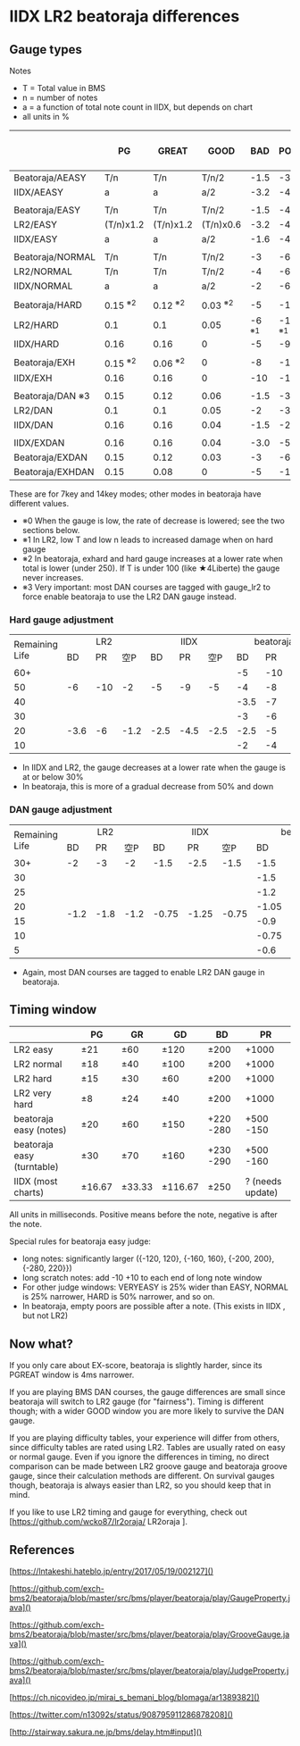 # IIDX LR2 beatoraja differences 

## Gauge types

Notes

* T = Total value in BMS
* n = number of notes
* a = a function of total note count in IIDX, but depends on chart
* all units in %

|                  | PG          | GREAT     | GOOD      | BAD   | POOR   | 空P   | Low Life Adj<sup>※0</sup> |
|------------------|-------------|-----------|-----------|-------|--------|-------|-----------------|
| Beatoraja/AEASY  | T/n         | T/n       | T/n/2     | -1.5  | -3     | -0.5  | -               |
| IIDX/AEASY       | a           | a         | a/2       | -3.2  | -4.8   | -1.6  | -               |
|                  |             |           |           |       |        |       |                 |
| Beatoraja/EASY   | T/n         | T/n       | T/n/2     | -1.5  | -4.5   | -1    | -               |
| LR2/EASY         | (T/n)x1.2   | (T/n)x1.2 | (T/n)x0.6 | -3.2  | -4.8   | -1.6  | -           |
| IIDX/EASY        | a           | a         | a/2       | -1.6  | -4.8   | -1.6  | -               |
|                  |             |           |           |       |        |       |                 |
| Beatoraja/NORMAL | T/n         | T/n       | T/n/2     | -3    | -6     | -2    | -               |
| LR2/NORMAL       | T/n         | T/n       | T/n/2     | -4    | -6     | -2    | -               |
| IIDX/NORMAL      | a           | a         | a/2       | -2    | -6     | -2    | -               |
|                  |             |           |           |       |        |       |                 |
| Beatoraja/HARD   | 0.15 <sup>※2</sup>    | 0.12 <sup>※2</sup>  | 0.03 <sup>※2</sup>   | -5    | -10    | -5    | Yes             |
| LR2/HARD         | 0.1         | 0.1       | 0.05      | -6 <sup>※1</sup> | -10 <sup>※1</sup> | -2 <sup>※1</sup> | Yes          |
| IIDX/HARD        | 0.16        | 0.16      | 0         | -5    | -9     | -5    | Yes             |
|                  |             |           |           |       |        |       |                 |
| Beatoraja/EXH    | 0.15 <sup>※2</sup>    | 0.06 <sup>※2</sup>  | 0         | -8    | -16    | -8    | No              |
| IIDX/EXH         | 0.16        | 0.16      | 0         | -10   | -18    | -10   | No              |
|                  |             |           |           |       |        |       |                 |
| Beatoraja/DAN ※3 | 0.15       | 0.12      | 0.06      | -1.5  | -3     | -1.5  | Yes             |
| LR2/DAN          | 0.1         | 0.1       | 0.05      | -2    | -3     | -2    | Yes             |
| IIDX/DAN         | 0.16        | 0.16      | 0.04      | -1.5  | -2.5   | -1.5  | Yes             |
|                  |             |           |           |       |        |       |                 |
| IIDX/EXDAN       | 0.16        | 0.16      | 0.04      | -3.0  | -5.0   | -3.0  | No              |
| Beatoraja/EXDAN  | 0.15        | 0.12      | 0.03      | -3    | -6     | -3    | No              |
| Beatoraja/EXHDAN | 0.15        | 0.08      | 0         | -5    | -10    | -5    | No              |


These are for 7key and 14key modes; other modes in beatoraja have different values.
* ※0 When the gauge is low, the rate of decrease is lowered; see the two sections below.
* ※1 In LR2, low T and low n leads to increased damage when on hard gauge
* ※2 In beatoraja, exhard and hard gauge increases at a lower rate when total is lower (under 250). If T is under 100 (like ★4Liberte) the gauge never increases.
* ※3 Very important: most DAN courses are tagged with gauge_lr2 to force enable beatoraja to use the LR2 DAN gauge instead.

### Hard gauge adjustment

<table>
    <tr>
        <td rowspan=2>Remaining Life</td>
        <td colspan=3 align=center>LR2</td>
        <td colspan=3 align=center>IIDX</td>
        <td colspan=3 align=center>beatoraja</td>
    </tr>
    <tr>
        <td>BD</td>
        <td>PR</td>
        <td>空P</td>
        <td>BD</td>
        <td>PR</td>
        <td>空P</td>
        <td>BD</td>
        <td>PR</td>
        <td>空P</td>
    </tr>
    <tr>
        <td>60+</td>
        <td rowspan=3>-6</td>
        <td rowspan=3>-10</td>
        <td rowspan=3>-2</td>
        <td rowspan=3>-5</td>
        <td rowspan=3>-9</td>
        <td rowspan=3>-5</td>
        <td>-5</td>
        <td>-10</td>
        <td>-5</td>
    </tr>
    <tr>
        <td>50</td>
        <td>-4</td>
        <td>-8</td>
        <td>-4</td>
    </tr>
    <tr>
        <td>40</td>
        <td>-3.5</td>
        <td>-7</td>
        <td>-3.5</td>
    </tr>
    <tr>
        <td>30</td>
        <td rowspan=3>-3.6</td>
        <td rowspan=3>-6</td>
        <td rowspan=3>-1.2</td>
        <td rowspan=3>-2.5</td>
        <td rowspan=3>-4.5</td>
        <td rowspan=3>-2.5</td>
        <td>-3</td>
        <td>-6</td>
        <td>-3</td>
    </tr>
    <tr>
        <td>20</td>
        <td>-2.5</td>
        <td>-5</td>
        <td>-2.5</td>
    </tr>
    <tr>
        <td>10</td>
        <td>-2</td>
        <td>-4</td>
        <td>-2</td>
    </tr>
</table>


* In IIDX and LR2, the gauge decreases at a lower rate when the gauge is at or below 30%
* In beatoraja, this is more of a gradual decrease from 50% and down

### DAN gauge adjustment
<table>
    <tr>
        <td rowspan=2>Remaining Life</td>
        <td colspan=3 align=center>LR2</td>
        <td colspan=3 align=center>IIDX</td>
        <td colspan=3 align=center>beatoraja</td>
    </tr>
    <tr>
        <td>BD</td>
        <td>PR</td>
        <td>空P</td>
        <td>BD</td>
        <td>PR</td>
        <td>空P</td>
        <td>BD</td>
        <td>PR</td>
        <td>空P</td>
    </tr>
    <tr>
        <td>30+</td>
        <td>-2</td>
        <td>-3</td>
        <td>-2</td>
        <td>-1.5</td>
        <td>-2.5</td>
        <td>-1.5</td>
        <td>-1.5</td>
        <td>-3</td>
        <td>-1.5</td>
    </tr>
    <tr>
        <td>30</td>
        <td rowspan=6>-1.2</td>
        <td rowspan=6>-1.8</td>
        <td rowspan=6>-1.2</td>
        <td rowspan=6>-0.75</td>
        <td rowspan=6>-1.25</td>
        <td rowspan=6>-0.75</td>
        <td>-1.5</td>
        <td>-3</td>
        <td>-1.5</td>
    </tr>
    <tr>
        <td>25</td>
        <td>-1.2</td>
        <td>-2.4</td>
        <td>-1.2</td>
    </tr>
    <tr>
        <td>20</td>
        <td>-1.05</td>
        <td>-2.1</td>
        <td>-1.05</td>
    </tr>
    <tr>
        <td>15</td>
        <td>-0.9</td>
        <td>-1.8</td>
        <td>-0.9</td>
    </tr>
    <tr>
        <td>10</td>
        <td>-0.75</td>
        <td>-1.5</td>
        <td>-0.75</td>
    </tr>
    <tr>
        <td>5</td>
        <td>-0.6</td>
        <td>-1.2</td>
        <td>-0.6</td>
    </tr>
</table>


* Again, most DAN courses are tagged to enable LR2 DAN gauge in beatoraja.

## Timing window

|                            | PG     | GR     | GD      | BD        | PR               |
|----------------------------|--------|--------|---------|-----------|------------------|
| LR2 easy                   | ±21    | ±60    | ±120    | ±200      | +1000            |
| LR2 normal                 | ±18    | ±40    | ±100    | ±200      | +1000            |
| LR2 hard                   | ±15    | ±30    | ±60     | ±200      | +1000            |
| LR2 very hard              | ±8     | ±24    | ±40     | ±200      | +1000            |
| beatoraja easy (notes)     | ±20    | ±60    | ±150    | +220 -280 | +500 -150        |
| beatoraja easy (turntable) | ±30    | ±70    | ±160    | +230 -290 | +500 -160        |
| IIDX (most charts)         | ±16.67 | ±33.33 | ±116.67 | ±250      | ? (needs update) |

All units in milliseconds. Positive means before the note, negative is after the note.

Special rules for beatoraja easy judge:
* long notes: significantly larger ({-120, 120}, {-160, 160}, {-200, 200}, {-280, 220}})
* long scratch notes: add -10 +10 to each end of long note window
* For other judge windows: VERYEASY is 25% wider than EASY, NORMAL is 25% narrower, HARD is 50% narrower, and so on.
* In beatoraja, empty poors are possible after a note. (This exists in IIDX , but not LR2)

## Now what?

If you only care about EX-score, beatoraja is slightly harder, since its PGREAT window is 4ms narrower.

If you are playing BMS DAN courses, the gauge differences are small since beatoraja will switch to LR2 gauge (for "fairness"). Timing is different though; with a wider GOOD window you are more likely to survive the DAN gauge.

If you are playing difficulty tables, your experience will differ from others, since difficulty tables are rated using LR2. Tables are usually rated on easy or normal gauge. Even if you ignore the differences in timing, no direct comparison can be made between LR2 groove gauge and beatoraja groove gauge, since their calculation methods are different. On survival gauges though, beatoraja is always easier than LR2, so you should keep that in mind.

If you like to use LR2 timing and gauge for everything, check out [https://github.com/wcko87/lr2oraja/ LR2oraja ].

## References

[https://lntakeshi.hateblo.jp/entry/2017/05/19/002127]()

[https://github.com/exch-bms2/beatoraja/blob/master/src/bms/player/beatoraja/play/GaugeProperty.java]()

[https://github.com/exch-bms2/beatoraja/blob/master/src/bms/player/beatoraja/play/GrooveGauge.java]()

[https://github.com/exch-bms2/beatoraja/blob/master/src/bms/player/beatoraja/play/JudgeProperty.java]()

[https://ch.nicovideo.jp/mirai_s_bemani_blog/blomaga/ar1389382]()

[https://twitter.com/n13092s/status/908795911286878208]()

[http://stairway.sakura.ne.jp/bms/delay.htm#input]()


